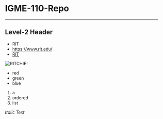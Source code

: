 # IGME-110-Repo

---

## Level-2 Header

- RIT
- https://www.rit.edu/
- [RIT](https://www.rit.edu/)

![RITCHIE!](https://www.rit.edu/brandportal/sites/rit.edu.brandportal/files/inline-images/Roaring%20Tiger%201505c-100.jpg)

- red
- green
- blue

1. a
2. ordered
3. list

*Italic Text*
